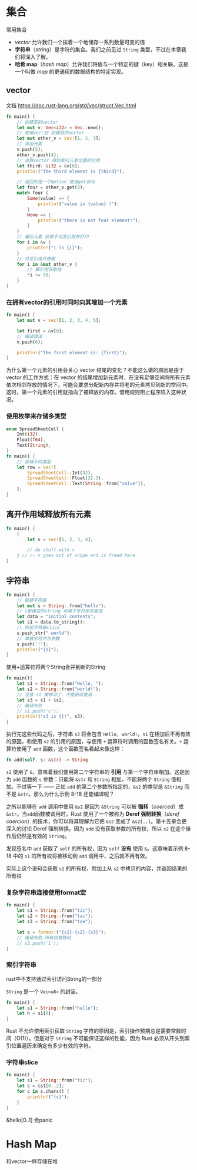 # 集合

常用集合

- *vector* 允许我们一个挨着一个地储存一系列数量可变的值
- **字符串**（*string*）是字符的集合。我们之前见过 `String` 类型，不过在本章我们将深入了解。
- **哈希 map**（*hash map*）允许我们将值与一个特定的键（key）相关联。这是一个叫做 *map* 的更通用的数据结构的特定实现。

## vector

文档 https://doc.rust-lang.org/std/vec/struct.Vec.html

```rust
fn main() {
    // 创建空的vector
    let mut v: Vec<i32> = Vec::new();
    // 使用vec!宏 创建信的vector
    let mut other_v = vec![1, 2, 3];
    // 添加元素
    v.push(5);
    other_v.push(4);
    // 读取vector 得到索引元素位置的引用
    let third: &i32 = &v[0];
    println!("The third element is {third}");

    // 返回的是一个Option 使用get访问
    let four = other_v.get(3);
    match four {
        Some(value) => {
            println!("value is {value} !");
        }
        None => {
            println!("there is not four element!");
        }
    }
    // 遍历元素 获取不可变引用并打印
    for i in &v {
        println!("i is {i}");
    }
    // 可变引用并修改
    for i in &mut other_v {
        // 解引用获取值
        *i += 50;
    }
}

```

### 在拥有vector的引用时同时向其增加一个元素

```rust
fn main() {
    let mut v = vec![1, 2, 3, 4, 5];

    let first = &v[0];
    // 编译错误
    v.push(6);

    println!("The first element is: {first}");
}
```

为什么第一个元素的引用会关心 vector 结尾的变化？不能这么做的原因是由于 vector 的工作方式：在 vector 的结尾增加新元素时，在没有足够空间将所有元素依次相邻存放的情况下，可能会要求分配新内存并将老的元素拷贝到新的空间中。这时，第一个元素的引用就指向了被释放的内存。借用规则阻止程序陷入这种状况。

### 使用枚举来存储多类型

```rust
enum SpreadSheetCell {
    Int(i32),
    Float(f64),
    Text(String),
}
fn main() {
    // 存储不同类型
    let row = vec![
        SpreadSheetCell::Int(32),
        SpreadSheetCell::Float(32.3),
        SpreadSheetCell::Text(String::from("value")),
    ];
}

```

## 离开作用域释放所有元素

```rust
fn main() {
    {
        let v = vec![1, 2, 3, 4];

        // do stuff with v
    } // <- v goes out of scope and is freed here
}
```

## 字符串

```rust
fn main() {
    // 新建字符串
    let mut s = String::from("hello");
    // l新建空的string 可用于字符串字面值
    let data = "initial contents";
    let s1 = data.to_string();
    // 附加字符串slice
    s.push_str(" world");
    // 单独字符作为参数
    s.push('!');
    println!("{s}");
}

```

使用+运算符将两个String合并到新的String

```rust
fn main(){
    let s1 = String::from("Hello, ");
    let s2 = String::from("world!");
    // 注意 s1 被移动了，不能继续使用
    let s3 = s1 + &s2;
    // 编译失败
    // s1.push('c');
    println!("s3 is {}!", s3);
}
```

执行完这些代码之后，字符串 `s3` 将会包含 `Hello, world!`。`s1` 在相加后不再有效的原因，和使用 `s2` 的引用的原因，与使用 `+` 运算符时调用的函数签名有关。`+` 运算符使用了 `add` 函数，这个函数签名看起来像这样：

```rust
fn add(self, s: &str) -> String 
```

`s2` 使用了 `&`，意味着我们使用第二个字符串的 **引用** 与第一个字符串相加。这是因为 `add` 函数的 `s` 参数：只能将 `&str` 和 `String` 相加，不能将两个 `String` 值相加。不过等一下 —— 正如 `add` 的第二个参数所指定的，`&s2` 的类型是 `&String` 而不是 `&str`。那么为什么示例 8-18 还能编译呢？

之所以能够在 `add` 调用中使用 `&s2` 是因为 `&String` 可以被 **强转**（*coerced*）成 `&str`。当`add`函数被调用时，Rust 使用了一个被称为 **Deref 强制转换**（*deref coercion*）的技术，你可以将其理解为它把 `&s2` 变成了 `&s2[..]`。第十五章会更深入的讨论 Deref 强制转换。因为 `add` 没有获取参数的所有权，所以 `s2` 在这个操作后仍然是有效的 `String`。

发现签名中 `add` 获取了 `self` 的所有权，因为 `self` **没有** 使用 `&`。这意味着示例 8-18 中的 `s1` 的所有权将被移动到 `add` 调用中，之后就不再有效。

实际上这个语句会获取 `s1` 的所有权，附加上从 `s2` 中拷贝的内容，并返回结果的所有权

### 复杂字符串连接使用format宏

```rust
fn main() {
    let s1 = String::from("tic");
    let s2 = String::from("tac");
    let s3 = String::from("toe");

    let s = format!("{s1}-{s2}-{s3}");
    // 编译失败,所有权被移动
    // s3.push('1');
}
```

### 索引字符串

rust中不支持通过索引访问String的一部分

`String` 是一个 `Vec<u8>` 的封装。

```rust
fn main() {
    let s1 = String::from("hello");
    let h = s1[0];
}
```

 Rust 不允许使用索引获取 `String` 字符的原因是，索引操作预期总是需要常数时间（O(1)）。但是对于 `String` 不可能保证这样的性能，因为 Rust 必须从开头到索引位置遍历来确定有多少有效的字符。

### 字符串slice

```rust
fn main() {
    let s1 = String::from("tic");
    let s = &s1[0..2];
    for c in s.chars() {
        println!("{c}");
    }
}
```

&hello[0..1] 会panic

# Hash Map

和vector一样存储在堆

